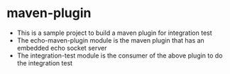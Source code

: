 maven-plugin
============

* This is a sample project to build a maven plugin for integration test
* The echo-maven-plugin module is the maven plugin that has an embedded echo socket server
* The integration-test module is the consumer of the above plugin to do the integration test

